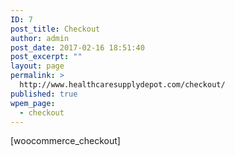 ```yaml
---
ID: 7
post_title: Checkout
author: admin
post_date: 2017-02-16 18:51:40
post_excerpt: ""
layout: page
permalink: >
  http://www.healthcaresupplydepot.com/checkout/
published: true
wpem_page:
  - checkout
---
```

[woocommerce_checkout]
